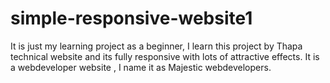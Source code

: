 # simple-responsive-website1

It is just my learning project as a beginner, I learn this project by Thapa technical website and its fully responsive with lots of attractive effects. It is a webdeveloper website , I name it as Majestic webdevelopers.
